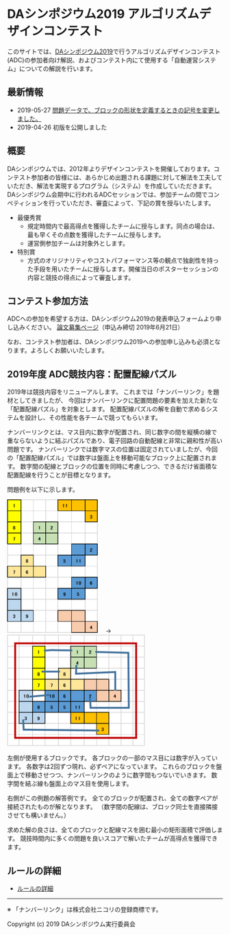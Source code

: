 # DAシンポジウム2019 アルゴリズムデザインコンテスト

このサイトでは、[DAシンポジウム2019](http://www.sig-sldm.org/das/)で行うアルゴリズムデザインコンテスト(ADC)の参加者向け解説、およびコンテスト内にて使用する「自動運営システム」についての解説を行います。

## 最新情報

- 2019-05-27 [問題データで、ブロックの形状を定義するときの記号を変更しました。](rule.md#update)
- 2019-04-26 初版を公開しました

## 概要

DAシンポジウムでは、2012年よりデザインコンテストを開催しております。コンテスト参加者の皆様には、あらかじめ出題される課題に対して解法を工夫していただき、解法を実現するプログラム（システム）を作成していただきます。DAシンポジウム会期中に行われるADCセッションでは、参加チームの間でコンペティションを行っていただき、審査によって、下記の賞を授与いたします。

- 最優秀賞
  - 規定時間内で最高得点を獲得したチームに授与します。同点の場合は、最も早くその点数を獲得したチームに授与します。
  - 運営側参加チームは対象外とします。
- 特別賞
  - 方式のオリジナリティやコストパフォーマンス等の観点で独創性を持った手段を用いたチームに授与します。開催当日のポスターセッションの内容と競技の得点によって審査します。

## コンテスト参加方法

ADCへの参加を希望する方は、DAシンポジウム2019の発表申込フォームより申し込みください。
[論文募集ページ](http://www.sig-sldm.org/das/CFP.html)（申込み締切 2019年6月21日）

なお、コンテスト参加者は、DAシンポジウム2019への参加申し込みも必須となります。よろしくお願いいたします。

## 2019年度 ADC競技内容：配置配線パズル

2019年は競技内容をリニューアルします。
これまでは「ナンバーリンク」を題材としてきましたが、
今回はナンバーリンクに配置問題の要素を加えた新たな「配置配線パズル」を対象とします。
配置配線パズルの解を自動で求めるシステムを設計し、その性能を各チームで競ってもらいます。

ナンバーリンクとは、マス目内に数字が配置され、同じ数字の間を縦横の線で重ならないように結ぶパズルであり、電子回路の自動配線と非常に親和性が高い問題です。
ナンバーリンクでは数字マスの位置は固定されていましたが、今回の「配置配線パズル」では数字は盤面上を移動可能なブロック上に配置されます。
数字間の配線とブロックの位置を同時に考慮しつつ、できるだけ省面積な配置配線を行うことが目標となります。

問題例を以下に示します。

![問題例](images/ex1.png)
　→　
![解答例](images/ex1ans.png)

左側が使用するブロックです。
各ブロックの一部のマス目には数字が入っています。
各数字は2回ずつ現れ、必ずペアになっています。
これらのブロックを盤面上で移動させつつ、ナンバーリンクのように数字間もつないでいきます。
数字間を結ぶ線も盤面上のマス目を使用します。

右側がこの例題の解答例です。
全てのブロックが配置され、全ての数字ペアが接続されたものが解となります。
（数字間の配線は、ブロック同士を直接隣接させても構いません。）

求めた解の良さは、全てのブロックと配線マスを囲む最小の矩形面積で評価します。
競技時間内に多くの問題を良いスコアで解いたチームが高得点を獲得できます。

## ルールの詳細

- [ルールの詳細](rule.md)

<!--
## 自動運営システム

- [自動運営システム](conmgr.md)
-->

<!--
## 開催結果

- [結果PDF](ADC2019_result.pdf)
- [問題](Questions_2019.zip)
- [解答例](Answers_2019.zip)
-->

---
※ 「ナンバーリンク」は株式会社ニコリの登録商標です。

Copyright (c) 2019 DAシンポジウム実行委員会
